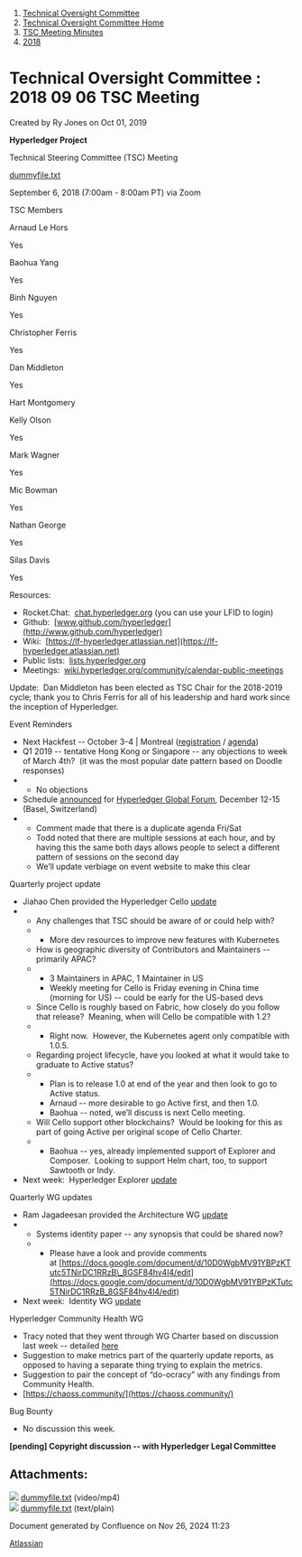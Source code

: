 1. [Technical Oversight Committee](index.html)
2. [Technical Oversight Committee Home](Technical-Oversight-Committee-Home_21430274.html)
3. [TSC Meeting Minutes](TSC-Meeting-Minutes_21448544.html)
4. [2018](2018_21448716.html)

# Technical Oversight Committee : 2018 09 06 TSC Meeting

Created by Ry Jones on Oct 01, 2019

**Hyperledger Project**

Technical Steering Committee (TSC) Meeting

[dummyfile.txt](#)

September 6, 2018 (7:00am - 8:00am PT) via Zoom

TSC Members

Arnaud Le Hors

Yes

Baohua Yang

Yes

Binh Nguyen

Yes

Christopher Ferris

Yes

Dan Middleton

Yes

Hart Montgomery

Kelly Olson

Yes

Mark Wagner

Yes

Mic Bowman

Yes

Nathan George

Yes

Silas Davis

Yes

Resources:

- Rocket.Chat:  [chat.hyperledger.org](http://chat.hyperledger.org/) (you can use your LFID to login)
- Github:  [www.github.com/hyperledger](http://www.github.com/hyperledger)
- Wiki:  [https://lf-hyperledger.atlassian.net](https://lf-hyperledger.atlassian.net)
- Public lists:  [lists.hyperledger.org](http://lists.hyperledger.org/)
- Meetings:  [wiki.hyperledger.org/community/calendar-public-meetings](http://wiki.hyperledger.org/community/calendar-public-meetings)

Update:  Dan Middleton has been elected as TSC Chair for the 2018-2019 cycle; thank you to Chris Ferris for all of his leadership and hard work since the inception of Hyperledger.

Event Reminders

- Next Hackfest -- October 3-4 | Montreal ([registration](https://www.regonline.com/hyperledgerhackfestoctober2018copy) / [agenda](https://docs.google.com/document/d/1pYhoy5CxgSyXclIsQs-W8yaIcndjfD-qPWvJmpAehP0/edit))
- Q1 2019 -- tentative Hong Kong or Singapore -- any objections to week of March 4th?  (it was the most popular date pattern based on Doodle responses)
- - No objections
- Schedule [announced](https://www.hyperledger.org/announcements/2018/08/29/hyperledger-announces-global-forum-schedule-keynotes) for [Hyperledger Global Forum](https://events.linuxfoundation.org/events/hyperledger-global-forum-2018/), December 12-15 (Basel, Switzerland)
- - Comment made that there is a duplicate agenda Fri/Sat
  - Todd noted that there are multiple sessions at each hour, and by having this the same both days allows people to select a different pattern of sessions on the second day
  - We’ll update verbiage on event website to make this clear

Quarterly project update

- Jiahao Chen provided the Hyperledger Cello [update](https://lf-hyperledger.atlassian.netgroups/tsc/project-updates/cello-2018-aug)
- - Any challenges that TSC should be aware of or could help with?
  - - More dev resources to improve new features with Kubernetes
  - How is geographic diversity of Contributors and Maintainers -- primarily APAC?
  - - 3 Maintainers in APAC, 1 Maintainer in US
    - Weekly meeting for Cello is Friday evening in China time (morning for US) -- could be early for the US-based devs
  - Since Cello is roughly based on Fabric, how closely do you follow that release?  Meaning, when will Cello be compatible with 1.2?
  - - Right now.  However, the Kubernetes agent only compatible with 1.0.5.
  - Regarding project lifecycle, have you looked at what it would take to graduate to Active status?
  - - Plan is to release 1.0 at end of the year and then look to go to Active status.
    - Arnaud -- more desirable to go Active first, and then 1.0.
    - Baohua -- noted, we’ll discuss is next Cello meeting.
  - Will Cello support other blockchains?  Would be looking for this as part of going Active per original scope of Cello Charter.
  - - Baohua -- yes, already implemented support of Explorer and Composer.  Looking to support Helm chart, too, to support Sawtooth or Indy.
- Next week:  Hyperledger Explorer [update](https://lf-hyperledger.atlassian.netgroups/tsc/project-updates/explorer-2018-sep)

Quarterly WG updates

- Ram Jagadeesan provided the Architecture WG [update](https://lf-hyperledger.atlassian.netgroups/tsc/wg-updates/architecture-wg-2018-sep)
- - Systems identity paper -- any synopsis that could be shared now?
  - - Please have a look and provide comments at [https://docs.google.com/document/d/10D0WgbMV91YBPzKTutc5TNirDC1RRzB\_8GSF84hv4l4/edit](https://docs.google.com/document/d/10D0WgbMV91YBPzKTutc5TNirDC1RRzB_8GSF84hv4l4/edit)
- Next week:  Identity WG [update](https://lf-hyperledger.atlassian.netgroups/tsc/wg-updates/identity-wg-2018-sep)

Hyperledger Community Health WG

- Tracy noted that they went through WG Charter based on discussion last week -- detailed [here](https://docs.google.com/document/d/17UCtPEgD0l4LDzwMe3wtlyF04NS2wIxdujApYYbzcl0/edit)
- Suggestion to make metrics part of the quarterly update reports, as opposed to having a separate thing trying to explain the metrics.
- Suggestion to pair the concept of “do-ocracy” with any findings from Community Health.
- [https://chaoss.community/](https://chaoss.community/)

Bug Bounty

- No discussion this week.

**\[pending] Copyright discussion -- with Hyperledger Legal Committee**

## Attachments:

![](images/icons/bullet_blue.gif) [dummyfile.txt](attachments/21433896/21457614.txt) (video/mp4)  
![](images/icons/bullet_blue.gif) [dummyfile.txt](attachments/21433896/21448752.txt) (text/plain)

Document generated by Confluence on Nov 26, 2024 11:23

[Atlassian](http://www.atlassian.com/)
